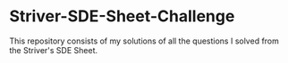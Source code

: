 # Striver-SDE-Sheet-Challenge
This repository consists of my solutions of all the questions I solved from the Striver's SDE Sheet.
